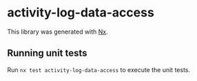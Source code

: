 # activity-log-data-access

This library was generated with [Nx](https://nx.dev).

## Running unit tests

Run `nx test activity-log-data-access` to execute the unit tests.
